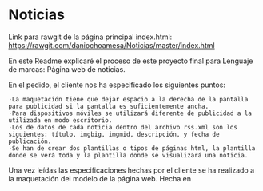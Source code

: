 # Noticias

Link para rawgit de la página principal index.html: https://rawgit.com/daniochoamesa/Noticias/master/index.html

En este Readme explicaré el proceso de este proyecto final para Lenguaje de marcas: Página web de noticias.

En el pedido, el cliente nos ha especificado los siguientes puntos:
  
    ·La maquetación tiene que dejar espacio a la derecha de la pantalla para publicidad si la pantalla es suficientemente ancha.
    ·Para dispositivos móviles se utilizará diferente de publicidad a la utilizada en modo escritorio.
    ·Los de datos de cada noticia dentro del archivo rss.xml son los siguientes: título, imgbig, imgmid, descripción, y fecha de publicación.
    ·Se han de crear dos plantillas o tipos de páginas html, la plantilla donde se verá toda y la plantilla donde se visualizará una noticia.
    
Una vez leídas las especificaciones hechas por el cliente se ha realizado a la maquetación del modelo de la página web. Hecha en 
